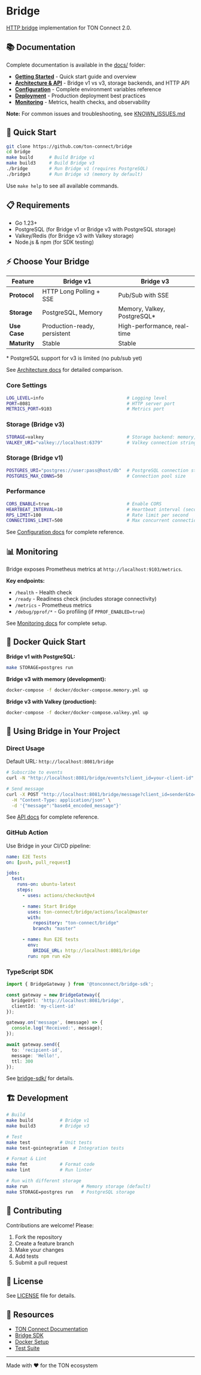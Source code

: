 # Bridge

[HTTP bridge](https://github.com/ton-connect/docs/blob/main/bridge.md) implementation for TON Connect 2.0.

## 📚 Documentation

Complete documentation is available in the [docs/](docs/) folder:

- **[Getting Started](docs/README.md)** - Quick start guide and overview
- **[Architecture & API](docs/ARCHITECTURE.md)** - Bridge v1 vs v3, storage backends, and HTTP API
- **[Configuration](docs/CONFIGURATION.md)** - Complete environment variables reference
- **[Deployment](docs/DEPLOYMENT.md)** - Production deployment best practices
- **[Monitoring](docs/MONITORING.md)** - Metrics, health checks, and observability

**Note:** For common issues and troubleshooting, see [KNOWN_ISSUES.md](KNOWN_ISSUES.md)

## 🚀 Quick Start

```bash
git clone https://github.com/ton-connect/bridge
cd bridge
make build      # Build Bridge v1
make build3     # Build Bridge v3
./bridge        # Run Bridge v1 (requires PostgreSQL)
./bridge3       # Run Bridge v3 (memory by default)
```

Use `make help` to see all available commands.

## 📋 Requirements

- Go 1.23+
- PostgreSQL (for Bridge v1 or Bridge v3 with PostgreSQL storage)
- Valkey/Redis (for Bridge v3 with Valkey storage)
- Node.js & npm (for SDK testing)

## ⚡ Choose Your Bridge

| Feature | Bridge v1 | Bridge v3 |
|---------|-----------|-----------|
| **Protocol** | HTTP Long Polling + SSE | Pub/Sub with SSE |
| **Storage** | PostgreSQL, Memory | Memory, Valkey, PostgreSQL* |
| **Use Case** | Production-ready, persistent | High-performance, real-time |
| **Maturity** | Stable | Stable |

\* PostgreSQL support for v3 is limited (no pub/sub yet)

See [Architecture docs](docs/ARCHITECTURE.md) for detailed comparison.

### Core Settings

```bash
LOG_LEVEL=info                               # Logging level
PORT=8081                                    # HTTP server port
METRICS_PORT=9103                            # Metrics port
```

### Storage (Bridge v3)

```bash
STORAGE=valkey                               # Storage backend: memory, valkey, postgres
VALKEY_URI="valkey://localhost:6379"         # Valkey connection string
```

### Storage (Bridge v1)

```bash
POSTGRES_URI="postgres://user:pass@host/db"  # PostgreSQL connection string
POSTGRES_MAX_CONNS=50                        # Connection pool size
```

### Performance

```bash
CORS_ENABLE=true                             # Enable CORS
HEARTBEAT_INTERVAL=10                        # Heartbeat interval (seconds)
RPS_LIMIT=100                                # Rate limit per second
CONNECTIONS_LIMIT=500                        # Max concurrent connections per IP
```

See [Configuration docs](docs/CONFIGURATION.md) for complete reference.

## 📊 Monitoring

Bridge exposes Prometheus metrics at `http://localhost:9103/metrics`.

**Key endpoints:**
- `/health` - Health check
- `/ready` - Readiness check (includes storage connectivity)
- `/metrics` - Prometheus metrics
- `/debug/pprof/*` - Go profiling (if `PPROF_ENABLED=true`)

See [Monitoring docs](docs/MONITORING.md) for complete setup.

## 🐳 Docker Quick Start

**Bridge v1 with PostgreSQL:**
```bash
make STORAGE=postgres run
```

**Bridge v3 with memory (development):**
```bash
docker-compose -f docker/docker-compose.memory.yml up
```

**Bridge v3 with Valkey (production):**
```bash
docker-compose -f docker/docker-compose.valkey.yml up
```

## 🔌 Using Bridge in Your Project

### Direct Usage

Default URL: `http://localhost:8081/bridge`

```bash
# Subscribe to events
curl -N "http://localhost:8081/bridge/events?client_id=your-client-id"

# Send message
curl -X POST "http://localhost:8081/bridge/message?client_id=sender&to=recipient&ttl=300" \
  -H "Content-Type: application/json" \
  -d '{"message":"base64_encoded_message"}'
```

See [API docs](docs/ARCHITECTURE.md#api-reference) for complete reference.

### GitHub Action

Use Bridge in your CI/CD pipeline:

```yaml
name: E2E Tests
on: [push, pull_request]

jobs:
  test:
    runs-on: ubuntu-latest
    steps:
      - uses: actions/checkout@v4

      - name: Start Bridge
        uses: ton-connect/bridge/actions/local@master
        with:
          repository: "ton-connect/bridge"
          branch: "master"

      - name: Run E2E tests
        env:
          BRIDGE_URL: http://localhost:8081/bridge
        run: npm run e2e
```

### TypeScript SDK

```typescript
import { BridgeGateway } from '@tonconnect/bridge-sdk';

const gateway = new BridgeGateway({
  bridgeUrl: 'http://localhost:8081/bridge',
  clientId: 'my-client-id'
});

gateway.on('message', (message) => {
  console.log('Received:', message);
});

await gateway.send({
  to: 'recipient-id',
  message: 'Hello!',
  ttl: 300
});
```

See [bridge-sdk/](bridge-sdk/) for details.

## 🏗️ Development

```bash
# Build
make build          # Bridge v1
make build3         # Bridge v3

# Test
make test           # Unit tests
make test-gointegration  # Integration tests

# Format & Lint
make fmt            # Format code
make lint           # Run linter

# Run with different storage
make run                    # Memory storage (default)
make STORAGE=postgres run   # PostgreSQL storage
```

## 🤝 Contributing

Contributions are welcome! Please:

1. Fork the repository
2. Create a feature branch
3. Make your changes
4. Add tests
5. Submit a pull request

## 📄 License

See [LICENSE](LICENSE) file for details.

## 🔗 Resources

- [TON Connect Documentation](https://github.com/ton-connect/docs)
- [Bridge SDK](bridge-sdk/)
- [Docker Setup](docker/)
- [Test Suite](test/)

---

Made with ❤️ for the TON ecosystem
